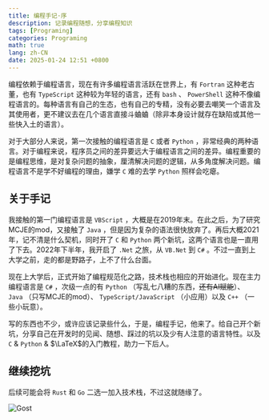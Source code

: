 ```yaml
---
title: 编程手记·序
description: 记录编程随想，分享编程知识
tags: [Programing]
categories: Programing
math: true
lang: zh-CN
date: 2025-01-24 12:51 +0800
--- 
```


编程依赖于编程语言，现在有许多编程语言活跃在世界上，有 `Fortran` 这种老古董，也有 `TypeScript` 这种较为年轻的语言，还有 `bash` 、 `PowerShell` 这种不像编程语言的。每种语言有自己的生态，也有自己的专精，没有必要去嘲笑一个语言及其使用者，更不建议去在几个语言直接斗蛐蛐（除非本身设计就存在缺陷或其他一些快入土的语言）。

对于大部分人来说，第一次接触的编程语言是 `C` 或者 `Python` ，非常经典的两种语言。对于编程来说，程序员之间的差异要远大于编程语言之间的差异。编程重要的是编程思维，是对复杂问题的抽象，厘清解决问题的逻辑，从多角度解决问题。编程语言不是学不好编程的理由，嫌学 `C` 难的去学 `Python` 照样会吃瘪。

## 关于手记

我接触的第一门编程语言是 `VBScript` ，大概是在2019年末。在此之后，为了研究MCJE的mod，又接触了 `Java`  ，但是因为复杂的语法很快放弃了。再后大概2021年，记不清是什么契机，同时开了 `C` 和 `Python` 两个新坑，这两个语言也是一直用了下去。2022年下半年，我开启了 `.Net` 之旅，从 `VB.Net` 到 `C#` 。不过一直到上大学之前，走的都是野路子，上不了什么台面。

现在上大学后，正式开始了编程规范化之路，技术栈也相应的开始进化。现在主力编程语言是 `C#` ，次级一点的有 `Python` （写乱七八糟的东西，~~还有AI赋能~~）、 `Java` （只写MCJE的mod）、 `TypeScript/JavaScript` （小应用）以及 `C++` （一些小玩意）。

写的东西也不少，或许应该记录些什么，于是，编程手记，他来了。给自己开个新坑，分享自己在开发时的见闻、随想、踩过的坑以及少有人注意的语言特性。以及 `C`  &  `Python`  & $\LaTeX$的入门教程，助力一下后人。

## 继续挖坑

后续可能会将 `Rust` 和 `Go` 二选一加入技术栈，不过这就随缘了。

![Gost](images/pnp/gost.png)
